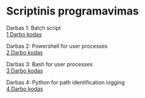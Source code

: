 # Scriptinis programavimas

Darbas 1: Batch script <br>
[1 Darbo kodas](Darbas1)

Darbas 2: Powershell for user processes <br>
[2 Darbo kodas](Darbas2)

Darbas 3: Bash for user processes <br>
[3 Darbo kodas](Darbas3)

Darbas 4: Python for path identification logging <br>
[4 Darbo kodas](Darbas4)
